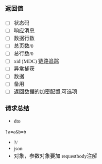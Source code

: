 <span  style="font-family: Simsun,serif; font-size: 17px; ">


### 返回值

- [ ] 状态码
- [ ] 响应消息
- [ ] 数据行数
- [ ] 总页数/0
- [ ] 总行数/0
- [ ] xid (MDC) [链路追踪](https://blog.csdn.net/xubin320121/article/details/93857126)
- [ ] 异常捕获
- [ ] 数据
- [ ] 备用
- [ ] 返回数据的加密配置,可选项

### 请求总结

- dto
~~~
?a=a&b=b
~~~
- ?/
- json
- 对象，参数对象要加 requestbody注解

</span>